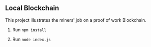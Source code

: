 ## Local Blockchain
This project illustrates the miners' job on a proof of work Blockchain.

1. Run `npm install`

2. Run `node index.js` 
